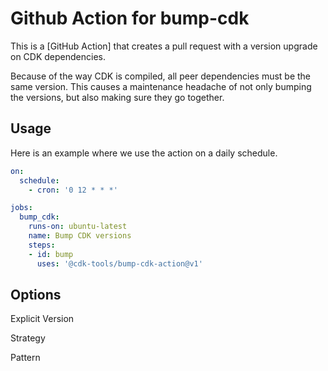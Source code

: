 # Github Action for bump-cdk

This is a [GitHub Action] that creates a pull request with a version upgrade on CDK dependencies.

Because of the way CDK is compiled, all peer dependencies must be the same version. This causes a maintenance headache of not only bumping the versions, but also making sure they go together.

## Usage

Here is an example where we use the action on a daily schedule.

```yml
on:
  schedule:
    - cron: '0 12 * * *'

jobs:
  bump_cdk:
    runs-on: ubuntu-latest
    name: Bump CDK versions
    steps:
    - id: bump
      uses: '@cdk-tools/bump-cdk-action@v1'
```

## Options

Explicit Version

Strategy

Pattern

